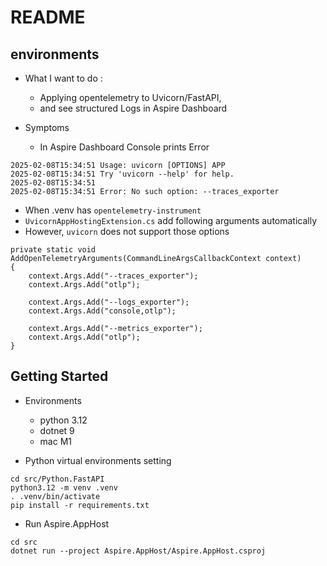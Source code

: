 # README

## environments

- What I want to do : 
  - Applying opentelemetry to Uvicorn/FastAPI, 
  - and see structured Logs in Aspire Dashboard

- Symptoms
  - In Aspire Dashboard Console prints Error
```
2025-02-08T15:34:51 Usage: uvicorn [OPTIONS] APP
2025-02-08T15:34:51 Try 'uvicorn --help' for help.
2025-02-08T15:34:51
2025-02-08T15:34:51 Error: No such option: --traces_exporter
```
  - When .venv has `opentelemetry-instrument`
  - `UvicornAppHostingExtension.cs` add following arguments automatically
  - However, `uvicorn` does not support those options
```
private static void AddOpenTelemetryArguments(CommandLineArgsCallbackContext context)
{
    context.Args.Add("--traces_exporter");
    context.Args.Add("otlp");

    context.Args.Add("--logs_exporter");
    context.Args.Add("console,otlp");

    context.Args.Add("--metrics_exporter");
    context.Args.Add("otlp");
}
```

## Getting Started
- Environments
  - python 3.12
  - dotnet 9
  - mac M1

- Python virtual environments setting
```
cd src/Python.FastAPI
python3.12 -m venv .venv
. .venv/bin/activate
pip install -r requirements.txt
```

- Run Aspire.AppHost
```
cd src
dotnet run --project Aspire.AppHost/Aspire.AppHost.csproj
```
